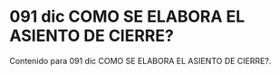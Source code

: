 # 091 dic  COMO SE ELABORA EL ASIENTO DE CIERRE?

Contenido para 091 dic  COMO SE ELABORA EL ASIENTO DE CIERRE?.